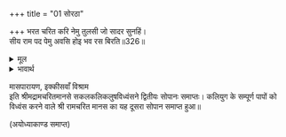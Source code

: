 +++
title = "01 सोरठा"

+++
भरत चरित करि नेमु तुलसी जो सादर सुनहिं।  
सीय राम पद पेमु अवसि होइ भव रस बिरति॥326॥  

<details><summary>मूल</summary>

भरत चरित करि नेमु तुलसी जो सादर सुनहिं।  
सीय राम पद पेमु अवसि होइ भव रस बिरति॥326॥  
</details>

<details><summary>भावार्थ</summary>

तुलसीदासजी कहते हैं- जो कोई भरतजी के चरित्र को नियम से आदरपूर्वक सुनेङ्गे, उनको अवश्य ही श्रीसीतारामजी के चरणों में प्रेम होगा और सांसारिक विषय रस से वैराग्य होगा॥326॥  
</details>

मासपारायण, इक्कीसवाँ विश्राम  
इति श्रीमद्रामचरितमानसे सकलकलिकलुषविध्वंसने द्वितीयः सोपानः समाप्तः। कलियुग के सम्पूर्ण पापों को विध्वंस करने वाले श्री रामचरित मानस का यह दूसरा सोपान समाप्त हुआ॥  

(अयोध्याकाण्ड समाप्त)  